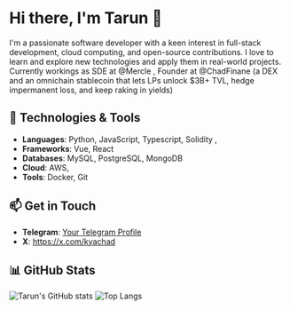 # Hi there, I'm Tarun 👋

I'm a passionate software developer with a keen interest in full-stack development, cloud computing, and open-source contributions. I love to learn and explore new technologies and apply them in real-world projects.
Currently workings as SDE at @Mercle , Founder at @ChadFinane (a DEX and an omnichain stablecoin that lets LPs unlock $3B+ TVL, hedge impermanent loss, and keep raking in yields)

## 🔧 Technologies & Tools

- **Languages**: Python, JavaScript, Typescript, Solidity , 
- **Frameworks**:  Vue, React
- **Databases**: MySQL, PostgreSQL, MongoDB
- **Cloud**: AWS,
- **Tools**: Docker, Git

## 📫 Get in Touch

- **Telegram**: [Your Telegram Profile](https://t.me/ktarun1419)
- **X**: https://x.com/kyachad


## 📊 GitHub Stats

![Tarun's GitHub stats](https://github-readme-stats.vercel.app/api?username=ktarun1419&show_icons=true&theme=radical&count_private=true&include_all_commits=true)
![Top Langs](https://github-readme-stats.vercel.app/api/top-langs/?username=ktarun1419&layout=compact&theme=radical)
